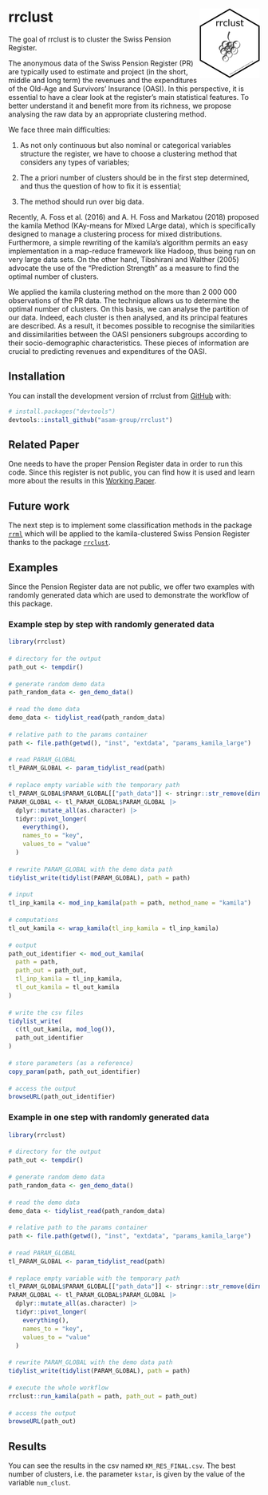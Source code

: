 
<!-- README.md is generated from README.Rmd. Please edit that file -->

# rrclust <img src="man/figures/logo.png" align="right" height="139" />

<!-- badges: start -->
<!-- badges: end -->

The goal of rrclust is to cluster the Swiss Pension Register.

The anonymous data of the Swiss Pension Register (PR) are typically used
to estimate and project (in the short, middle and long term) the
revenues and the expenditures of the Old-Age and Survivors’ Insurance
(OASI). In this perspective, it is essential to have a clear look at the
register’s main statistical features. To better understand it and
benefit more from its richness, we propose analysing the raw data by an
appropriate clustering method.

We face three main difficulties:

1)  As not only continuous but also nominal or categorical variables
    structure the register, we have to choose a clustering method that
    considers any types of variables;

2)  The a priori number of clusters should be in the first step
    determined, and thus the question of how to fix it is essential;

3)  The method should run over big data.

Recently, A. Foss et al. (2016) and A. H. Foss and Markatou (2018)
proposed the kamila Method (KAy-means for MIxed LArge data), which is
specifically designed to manage a clustering process for mixed
distributions. Furthermore, a simple rewriting of the kamila’s algorithm
permits an easy implementation in a map-reduce framework like Hadoop,
thus being run on very large data sets. On the other hand, Tibshirani
and Walther (2005) advocate the use of the “Prediction Strength” as a
measure to find the optimal number of clusters.

We applied the kamila clustering method on the more than 2 000 000
observations of the PR data. The technique allows us to determine the
optimal number of clusters. On this basis, we can analyse the partition
of our data. Indeed, each cluster is then analysed, and its principal
features are described. As a result, it becomes possible to recognise
the similarities and dissimilarities between the OASI pensioners
subgroups according to their socio-demographic characteristics. These
pieces of information are crucial to predicting revenues and
expenditures of the OASI.

## Installation

You can install the development version of rrclust from
[GitHub](https://github.com/) with:

``` r
# install.packages("devtools")
devtools::install_github("asam-group/rrclust")
```

## Related Paper

One needs to have the proper Pension Register data in order to run this
code. Since this register is not public, you can find how it is used and
learn more about the results in this [Working
Paper](https://folia.unifr.ch/unifr/documents/324081).

## Future work

The next step is to implement some classification methods in the package
[`rrml`](https://github.com/asam-group/rrml) which will be applied to
the kamila-clustered Swiss Pension Register thanks to the package
[`rrclust`](https://github.com/asam-group/rrclust).

## Examples

Since the Pension Register data are not public, we offer two examples
with randomly generated data which are used to demonstrate the workflow
of this package.

### Example step by step with randomly generated data

``` r
library(rrclust)

# directory for the output
path_out <- tempdir()

# generate random demo data
path_random_data <- gen_demo_data()

# read the demo data
demo_data <- tidylist_read(path_random_data)

# relative path to the params container
path <- file.path(getwd(), "inst", "extdata", "params_kamila_large")

# read PARAM_GLOBAL
tl_PARAM_GLOBAL <- param_tidylist_read(path)

# replace empty variable with the temporary path
tl_PARAM_GLOBAL$PARAM_GLOBAL[["path_data"]] <- stringr::str_remove(dirname(path_random_data), "/all")
PARAM_GLOBAL <- tl_PARAM_GLOBAL$PARAM_GLOBAL |>
  dplyr::mutate_all(as.character) |>
  tidyr::pivot_longer(
    everything(),
    names_to = "key",
    values_to = "value"
  )

# rewrite PARAM_GLOBAL with the demo data path
tidylist_write(tidylist(PARAM_GLOBAL), path = path)

# input
tl_inp_kamila <- mod_inp_kamila(path = path, method_name = "kamila")

# computations
tl_out_kamila <- wrap_kamila(tl_inp_kamila = tl_inp_kamila)

# output
path_out_identifier <- mod_out_kamila(
  path = path,
  path_out = path_out,
  tl_inp_kamila = tl_inp_kamila,
  tl_out_kamila = tl_out_kamila
)

# write the csv files
tidylist_write(
  c(tl_out_kamila, mod_log()),
  path_out_identifier
)

# store parameters (as a reference)
copy_param(path, path_out_identifier)

# access the output
browseURL(path_out_identifier)
```

### Example in one step with randomly generated data

``` r
library(rrclust)

# directory for the output
path_out <- tempdir()

# generate random demo data
path_random_data <- gen_demo_data()

# read the demo data
demo_data <- tidylist_read(path_random_data)

# relative path to the params container
path <- file.path(getwd(), "inst", "extdata", "params_kamila_large")

# read PARAM_GLOBAL
tl_PARAM_GLOBAL <- param_tidylist_read(path)

# replace empty variable with the temporary path
tl_PARAM_GLOBAL$PARAM_GLOBAL[["path_data"]] <- stringr::str_remove(dirname(path_random_data), "/all")
PARAM_GLOBAL <- tl_PARAM_GLOBAL$PARAM_GLOBAL |>
  dplyr::mutate_all(as.character) |>
  tidyr::pivot_longer(
    everything(),
    names_to = "key",
    values_to = "value"
  )

# rewrite PARAM_GLOBAL with the demo data path
tidylist_write(tidylist(PARAM_GLOBAL), path = path)

# execute the whole workflow
rrclust::run_kamila(path = path, path_out = path_out)

# access the output
browseURL(path_out)
```

## Results

You can see the results in the csv named `KM_RES_FINAL.csv`. The best
number of clusters, i.e. the parameter `kstar`, is given by the value of
the variable `num_clust`.
